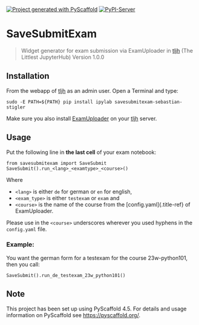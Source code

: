 [![Project generated with PyScaffold](https://img.shields.io/badge/-PyScaffold-005CA0?logo=pyscaffold)](https://pyscaffold.org/)
[![PyPI-Server](https://img.shields.io/pypi/v/savesubmitexam-sebastian-stigler.svg)](https://pypi.org/project/savesubmitexam-sebastian-stigler/)

# SaveSubmitExam

> Widget generator for exam submission via ExamUploader in
> [tljh](https://tljh.jupyter.org/en/latest/index.html) (The Littlest
> JupyterHub) Version 1.0.0

## Installation

From the webapp of [tljh](https://tljh.jupyter.org/en/latest/index.html)
as an admin user. Open a Terminal and type:

``` {.}
sudo -E PATH=${PATH} pip install ipylab savesubmitexam-sebastian-stigler
```

Make sure you also install
[ExamUploader](https://pypi.org/project/examuploader-sebastian-stigler/)
on your [tljh](https://tljh.jupyter.org/en/latest/index.html) server.

## Usage

Put the following line in **the last cell** of your exam notebook:

``` {.}
from savesubmitexam import SaveSubmit
SaveSubmit().run_<lang>_<examtype>_<course>()
```

Where

-   `<lang>` is either `de` for german or `en` for english,
-   `<exam_type>` is either `testexam` or `exam` and
-   `<course>` is the name of the course from the
    [config.yaml]{.title-ref} of ExamUploader.

Please use in the `<course>` underscores wherever you used hyphens in
the `config.yaml` file.

### Example:

You want the german form for a testexam for the course 23w-python101,
then you call:

``` {.}
SaveSubmit().run_de_testexam_23w_python101()
```

## Note

This project has been set up using PyScaffold 4.5. For details and usage
information on PyScaffold see <https://pyscaffold.org/>.
